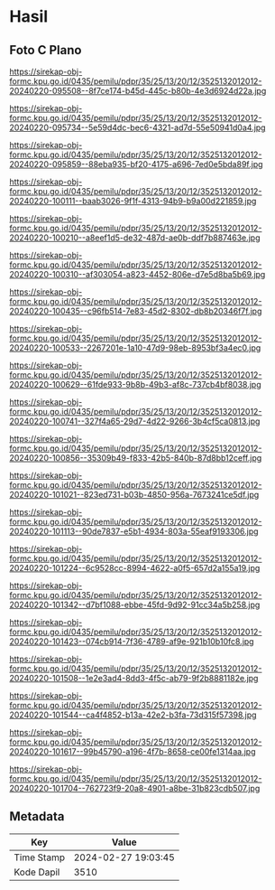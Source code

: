 # Hasil

## Foto C Plano

https://sirekap-obj-formc.kpu.go.id/0435/pemilu/pdpr/35/25/13/20/12/3525132012012-20240220-095508--8f7ce174-b45d-445c-b80b-4e3d6924d22a.jpg

https://sirekap-obj-formc.kpu.go.id/0435/pemilu/pdpr/35/25/13/20/12/3525132012012-20240220-095734--5e59d4dc-bec6-4321-ad7d-55e50941d0a4.jpg

https://sirekap-obj-formc.kpu.go.id/0435/pemilu/pdpr/35/25/13/20/12/3525132012012-20240220-095859--88eba935-bf20-4175-a696-7ed0e5bda89f.jpg

https://sirekap-obj-formc.kpu.go.id/0435/pemilu/pdpr/35/25/13/20/12/3525132012012-20240220-100111--baab3026-9f1f-4313-94b9-b9a00d221859.jpg

https://sirekap-obj-formc.kpu.go.id/0435/pemilu/pdpr/35/25/13/20/12/3525132012012-20240220-100210--a8eef1d5-de32-487d-ae0b-ddf7b887463e.jpg

https://sirekap-obj-formc.kpu.go.id/0435/pemilu/pdpr/35/25/13/20/12/3525132012012-20240220-100310--af303054-a823-4452-806e-d7e5d8ba5b69.jpg

https://sirekap-obj-formc.kpu.go.id/0435/pemilu/pdpr/35/25/13/20/12/3525132012012-20240220-100435--c96fb514-7e83-45d2-8302-db8b20346f7f.jpg

https://sirekap-obj-formc.kpu.go.id/0435/pemilu/pdpr/35/25/13/20/12/3525132012012-20240220-100533--2267201e-1a10-47d9-98eb-8953bf3a4ec0.jpg

https://sirekap-obj-formc.kpu.go.id/0435/pemilu/pdpr/35/25/13/20/12/3525132012012-20240220-100629--61fde933-9b8b-49b3-af8c-737cb4bf8038.jpg

https://sirekap-obj-formc.kpu.go.id/0435/pemilu/pdpr/35/25/13/20/12/3525132012012-20240220-100741--327f4a65-29d7-4d22-9266-3b4cf5ca0813.jpg

https://sirekap-obj-formc.kpu.go.id/0435/pemilu/pdpr/35/25/13/20/12/3525132012012-20240220-100856--35309b49-f833-42b5-840b-87d8bb12ceff.jpg

https://sirekap-obj-formc.kpu.go.id/0435/pemilu/pdpr/35/25/13/20/12/3525132012012-20240220-101021--823ed731-b03b-4850-956a-7673241ce5df.jpg

https://sirekap-obj-formc.kpu.go.id/0435/pemilu/pdpr/35/25/13/20/12/3525132012012-20240220-101113--90de7837-e5b1-4934-803a-55eaf9193306.jpg

https://sirekap-obj-formc.kpu.go.id/0435/pemilu/pdpr/35/25/13/20/12/3525132012012-20240220-101224--6c9528cc-8994-4622-a0f5-657d2a155a19.jpg

https://sirekap-obj-formc.kpu.go.id/0435/pemilu/pdpr/35/25/13/20/12/3525132012012-20240220-101342--d7bf1088-ebbe-45fd-9d92-91cc34a5b258.jpg

https://sirekap-obj-formc.kpu.go.id/0435/pemilu/pdpr/35/25/13/20/12/3525132012012-20240220-101423--074cb914-7f36-4789-af9e-921b10b10fc8.jpg

https://sirekap-obj-formc.kpu.go.id/0435/pemilu/pdpr/35/25/13/20/12/3525132012012-20240220-101508--1e2e3ad4-8dd3-4f5c-ab79-9f2b8881182e.jpg

https://sirekap-obj-formc.kpu.go.id/0435/pemilu/pdpr/35/25/13/20/12/3525132012012-20240220-101544--ca4f4852-b13a-42e2-b3fa-73d315f57398.jpg

https://sirekap-obj-formc.kpu.go.id/0435/pemilu/pdpr/35/25/13/20/12/3525132012012-20240220-101617--99b45790-a196-4f7b-8658-ce00fe1314aa.jpg

https://sirekap-obj-formc.kpu.go.id/0435/pemilu/pdpr/35/25/13/20/12/3525132012012-20240220-101704--762723f9-20a8-4901-a8be-31b823cdb507.jpg


## Metadata

| Key        | Value               |
| ---------- | ------------------- |
| Time Stamp | 2024-02-27 19:03:45 |
| Kode Dapil | 3510                |



